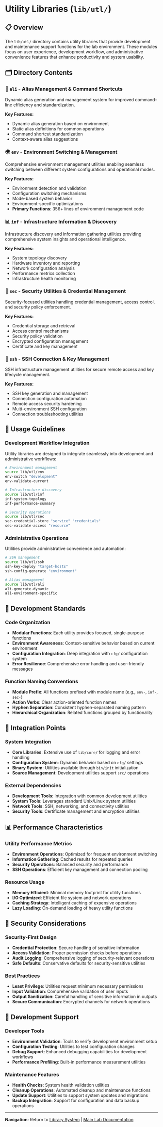 # Utility Libraries (`lib/utl/`)

## 📋 Overview

The `lib/utl/` directory contains utility libraries that provide development and maintenance support functions for the lab environment. These modules focus on user experience, development workflow, and administrative convenience features that enhance productivity and system usability.

## 🗂️ Directory Contents

### 🔗 `ali` - Alias Management & Command Shortcuts
Dynamic alias generation and management system for improved command-line efficiency and standardization.

**Key Features:**
- Dynamic alias generation based on environment
- Static alias definitions for common operations
- Command shortcut standardization
- Context-aware alias suggestions

### 🌍 `env` - Environment Switching & Management
Comprehensive environment management utilities enabling seamless switching between different system configurations and operational modes.

**Key Features:**
- Environment detection and validation
- Configuration switching mechanisms
- Mode-based system behavior
- Environment-specific optimizations
- **Primary Functions**: 356+ lines of environment management code

### 📊 `inf` - Infrastructure Information & Discovery
Infrastructure discovery and information gathering utilities providing comprehensive system insights and operational intelligence.

**Key Features:**
- System topology discovery
- Hardware inventory and reporting
- Network configuration analysis
- Performance metrics collection
- Infrastructure health monitoring

### 🔐 `sec` - Security Utilities & Credential Management
Security-focused utilities handling credential management, access control, and security policy enforcement.

**Key Features:**
- Credential storage and retrieval
- Access control mechanisms
- Security policy validation
- Encrypted configuration management
- Certificate and key management

### 🔑 `ssh` - SSH Connection & Key Management
SSH infrastructure management utilities for secure remote access and key lifecycle management.

**Key Features:**
- SSH key generation and management
- Connection configuration automation
- Remote access security hardening
- Multi-environment SSH configuration
- Connection troubleshooting utilities

## 🚀 Usage Guidelines

### Development Workflow Integration
Utility libraries are designed to integrate seamlessly into development and administrative workflows:

```bash
# Environment management
source lib/utl/env
env-switch "development"
env-validate-current

# Infrastructure discovery
source lib/utl/inf
inf-system-topology
inf-performance-summary

# Security operations
source lib/utl/sec
sec-credential-store "service" "credentials"
sec-validate-access "resource"
```

### Administrative Operations
Utilities provide administrative convenience and automation:

```bash
# SSH management
source lib/utl/ssh
ssh-key-deploy "target-hosts"
ssh-config-generate "environment"

# Alias management
source lib/utl/ali
ali-generate-dynamic
ali-environment-specific
```

## 🔧 Development Standards

### Code Organization
- **Modular Functions**: Each utility provides focused, single-purpose functions
- **Environment Awareness**: Context-sensitive behavior based on current environment
- **Configuration Integration**: Deep integration with `cfg/` configuration system
- **Error Resilience**: Comprehensive error handling and user-friendly messages

### Function Naming Conventions
- **Module Prefix**: All functions prefixed with module name (e.g., `env-`, `inf-`, `sec-`)
- **Action Verbs**: Clear action-oriented function names
- **Hyphen Separation**: Consistent hyphen-separated naming pattern
- **Hierarchical Organization**: Related functions grouped by functionality

## 🔗 Integration Points

### System Integration
- **Core Libraries**: Extensive use of `lib/core/` for logging and error handling
- **Configuration System**: Dynamic behavior based on `cfg/` settings
- **Binary System**: Utilities available through `bin/init` initialization
- **Source Management**: Development utilities support `src/` operations

### External Dependencies
- **Development Tools**: Integration with common development utilities
- **System Tools**: Leverages standard Unix/Linux system utilities
- **Network Tools**: SSH, networking, and connectivity utilities
- **Security Tools**: Certificate management and encryption utilities

## 📊 Performance Characteristics

### Utility Performance Metrics
- **Environment Operations**: Optimized for frequent environment switching
- **Information Gathering**: Cached results for repeated queries
- **Security Operations**: Balanced security and performance
- **SSH Operations**: Efficient key management and connection pooling

### Resource Usage
- **Memory Efficient**: Minimal memory footprint for utility functions
- **I/O Optimized**: Efficient file system and network operations
- **Caching Strategy**: Intelligent caching of expensive operations
- **Lazy Loading**: On-demand loading of heavy utility functions

## 🔐 Security Considerations

### Security-First Design
- **Credential Protection**: Secure handling of sensitive information
- **Access Validation**: Proper permission checks before operations
- **Audit Logging**: Comprehensive logging of security-relevant operations
- **Safe Defaults**: Conservative defaults for security-sensitive utilities

### Best Practices
- **Least Privilege**: Utilities request minimum necessary permissions
- **Input Validation**: Comprehensive validation of user inputs
- **Output Sanitization**: Careful handling of sensitive information in outputs
- **Secure Communication**: Encrypted channels for network operations

## 🧪 Development Support

### Developer Tools
- **Environment Validation**: Tools to verify development environment setup
- **Configuration Testing**: Utilities to test configuration changes
- **Debug Support**: Enhanced debugging capabilities for development workflows
- **Performance Profiling**: Built-in performance measurement utilities

### Maintenance Features
- **Health Checks**: System health validation utilities
- **Cleanup Operations**: Automated cleanup and maintenance functions
- **Update Support**: Utilities to support system updates and migrations
- **Backup Integration**: Support for configuration and data backup operations

---

**Navigation**: Return to [Library System](../README.md) | [Main Lab Documentation](../../README.md)
